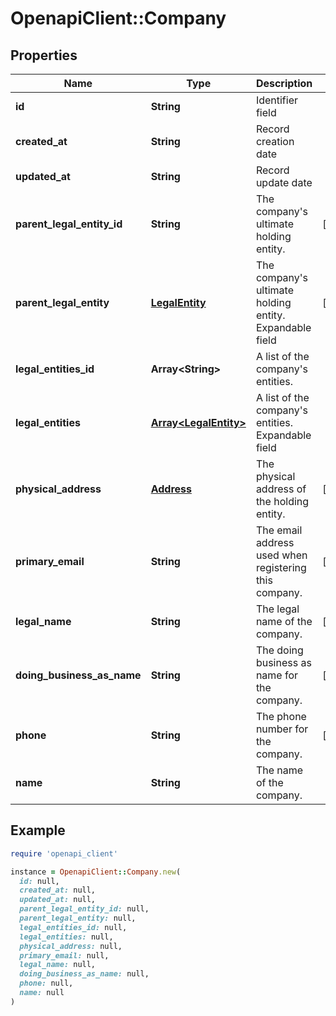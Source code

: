 # OpenapiClient::Company

## Properties

| Name | Type | Description | Notes |
| ---- | ---- | ----------- | ----- |
| **id** | **String** | Identifier field |  |
| **created_at** | **String** | Record creation date |  |
| **updated_at** | **String** | Record update date |  |
| **parent_legal_entity_id** | **String** | The company&#39;s ultimate holding entity. | [optional] |
| **parent_legal_entity** | [**LegalEntity**](LegalEntity.md) | The company&#39;s ultimate holding entity.  Expandable field | [optional] |
| **legal_entities_id** | **Array&lt;String&gt;** | A list of the company&#39;s entities. |  |
| **legal_entities** | [**Array&lt;LegalEntity&gt;**](LegalEntity.md) | A list of the company&#39;s entities.  Expandable field |  |
| **physical_address** | [**Address**](Address.md) | The physical address of the holding entity. | [optional] |
| **primary_email** | **String** | The email address used when registering this company. | [optional] |
| **legal_name** | **String** | The legal name of the company. | [optional] |
| **doing_business_as_name** | **String** | The doing business as name for the company. | [optional] |
| **phone** | **String** | The phone number for the company. | [optional] |
| **name** | **String** | The name of the company. |  |

## Example

```ruby
require 'openapi_client'

instance = OpenapiClient::Company.new(
  id: null,
  created_at: null,
  updated_at: null,
  parent_legal_entity_id: null,
  parent_legal_entity: null,
  legal_entities_id: null,
  legal_entities: null,
  physical_address: null,
  primary_email: null,
  legal_name: null,
  doing_business_as_name: null,
  phone: null,
  name: null
)
```

